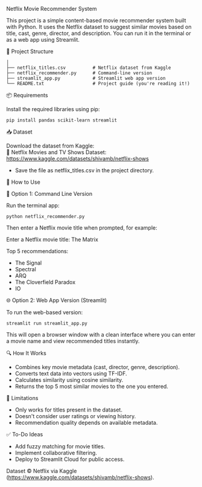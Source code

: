 Netflix Movie Recommender System

This project is a simple content-based movie recommender system built with Python. It uses the Netflix dataset to suggest similar movies based on title, cast, genre, director, and description. You can run it in the terminal or as a web app using Streamlit.

📁 Project Structure

```netflix-recommender/
│
├── netflix_titles.csv          # Netflix dataset from Kaggle
├── netflix_recommender.py      # Command-line version
├── streamlit_app.py            # Streamlit web app version
└── README.txt                  # Project guide (you're reading it!)
```
📦 Requirements

Install the required libraries using pip:

```pip install pandas scikit-learn streamlit```

📥 Dataset

Download the dataset from Kaggle:  
📎 Netflix Movies and TV Shows Dataset: https://www.kaggle.com/datasets/shivamb/netflix-shows

- Save the file as netflix_titles.csv in the project directory.

🧪 How to Use

📍 Option 1: Command Line Version

Run the terminal app:

```python netflix_recommender.py```

Then enter a Netflix movie title when prompted, for example:

Enter a Netflix movie title: The Matrix

Top 5 recommendations:
- The Signal
- Spectral
- ARQ
- The Cloverfield Paradox
- IO

🌐 Option 2: Web App Version (Streamlit)

To run the web-based version:

```streamlit run streamlit_app.py```

This will open a browser window with a clean interface where you can enter a movie name and view recommended titles instantly.

🔍 How It Works

- Combines key movie metadata (cast, director, genre, description).
- Converts text data into vectors using TF-IDF.
- Calculates similarity using cosine similarity.
- Returns the top 5 most similar movies to the one you entered.

🚧 Limitations

- Only works for titles present in the dataset.
- Doesn't consider user ratings or viewing history.
- Recommendation quality depends on available metadata.

✅ To-Do Ideas

- Add fuzzy matching for movie titles.
- Implement collaborative filtering.
- Deploy to Streamlit Cloud for public access.




Dataset © Netflix via Kaggle (https://www.kaggle.com/datasets/shivamb/netflix-shows).

